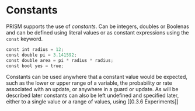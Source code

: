# Constants
PRISM supports the use of *constants*. Can be integers, doubles or Boolenas and can be defined using literal values or as constant expressions using the `const` keyword.


``` c
const int radius = 12;  
const double pi = 3.141592;  
const double area = pi * radius * radius;  
const bool yes = true;
```

Constants can be used anywhere that a constant value would be expected, such as the lower or upper range of a variable, the probability or rate associated with an update, or anywhere in a guard or update. As will be described later constants can also be left undefined and specified later, either to a single value or a range of values, using [[0.3.6 Experiments]]
